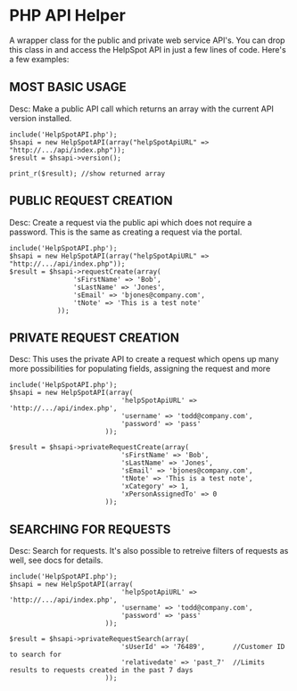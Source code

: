 # PHP API Helper

A wrapper class for the public and private web service API's. You can drop this class in and access the HelpSpot API in just a few lines of code. Here's a few examples:

## MOST BASIC USAGE
Desc: Make a public API call which returns an array with the current API version installed.

	include('HelpSpotAPI.php');
	$hsapi = new HelpSpotAPI(array("helpSpotApiURL" => "http://.../api/index.php")); 
	$result = $hsapi->version();

	print_r($result); //show returned array

## PUBLIC REQUEST CREATION
Desc: Create a request via the public api which does not require a password. This is the same as creating a request via the portal.

	include('HelpSpotAPI.php');
	$hsapi = new HelpSpotAPI(array("helpSpotApiURL" => "http://.../api/index.php")); 
	$result = $hsapi->requestCreate(array(
					'sFirstName' => 'Bob',
					'sLastName' => 'Jones',
					'sEmail' => 'bjones@company.com',
					'tNote' => 'This is a test note'
				));	

## PRIVATE REQUEST CREATION
Desc: This uses the private API to create a request which opens up many more possibilities for populating fields, assigning the request and more

	include('HelpSpotAPI.php');
	$hsapi = new HelpSpotAPI(array(
								'helpSpotApiURL' => 'http://.../api/index.php',
								'username' => 'todd@company.com',
								'password' => 'pass'
							)); 

	$result = $hsapi->privateRequestCreate(array(
								'sFirstName' => 'Bob',
								'sLastName' => 'Jones',
								'sEmail' => 'bjones@company.com',
								'tNote' => 'This is a test note',
								'xCategory' => 1,
								'xPersonAssignedTo' => 0
							));	

## SEARCHING FOR REQUESTS
Desc: Search for requests. It's also possible to retreive filters of requests as well, see docs for details.

	include('HelpSpotAPI.php');
	$hsapi = new HelpSpotAPI(array(
								'helpSpotApiURL' => 'http://.../api/index.php',
								'username' => 'todd@company.com',
								'password' => 'pass'
							)); 
							
	$result = $hsapi->privateRequestSearch(array(
								'sUserId' => '76489',		//Customer ID to search for
								'relativedate' => 'past_7'	//Limits results to requests created in the past 7 days
							));	
